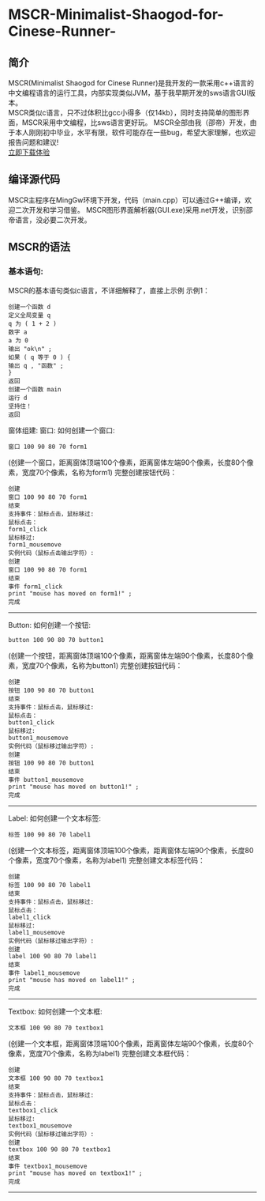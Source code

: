 # MSCR-Minimalist-Shaogod-for-Cinese-Runner-
## 简介
MSCR(Minimalist Shaogod for Cinese Runner)是我开发的一款采用c++语言的中文编程语言的运行工具，内部实现类似JVM，基于我早期开发的sws语言GUI版本。<br/> MSCR类似c语言，只不过体积比gcc小得多（仅14kb），同时支持简单的图形界面，MSCR采用中文编程，比sws语言更好玩。 MSCR全部由我（邵帝）开发，由于本人刚刚初中毕业，水平有限，软件可能存在一些bug，希望大家理解，也欢迎报告问题和建议!<br/>
[立即下载体验](https://github.com/Shaoqirui/MSCR-Minimalist-Shaogod-for-Cinese-Runner-/releases/tag/1)<br/>
## 编译源代码
MSCR主程序在MingGw环境下开发，代码（main.cpp）可以通过G++编译，欢迎二次开发和学习借鉴。
MSCR图形界面解析器(GUI.exe)采用.net开发，识别邵帝语言，没必要二次开发。
## MSCR的语法
### 基本语句:
MSCR的基本语句类似c语言，不详细解释了，直接上示例
示例1：
 ```
创建一个函数 d
定义全局变量 q
q 为 ( 1 + 2 )
数字 a
a 为 0
输出 "ok\n" ;
如果 ( q 等于 0 ) {
输出 q , "函数" ;
}
返回
创建一个函数 main
运行 d
坚持住！
返回

 ```
窗体组建:
窗口:
如何创建一个窗口:
 ```
窗口 100 90 80 70 form1
 ```
(创建一个窗口，距离窗体顶端100个像素，距离窗体左端90个像素，长度80个像素，宽度70个像素，名称为form1)
完整创建按钮代码：
 ```
创建   
窗口 100 90 80 70 form1
结束
支持事件：鼠标点击，鼠标移过:
鼠标点击：
form1_click
鼠标移过:
form1_mousemove
实例代码（鼠标点击输出字符）:
创建   
窗口 100 90 80 70 form1
结束
事件 form1_click
print "mouse has moved on form1!" ;
完成
 ```
-----------------------
Button:
如何创建一个按钮:
 ```
button 100 90 80 70 button1
 ```
(创建一个按钮，距离窗体顶端100个像素，距离窗体左端90个像素，长度80个像素，宽度70个像素，名称为button1)
完整创建按钮代码：
 ```
创建   
按钮 100 90 80 70 button1
结束
支持事件：鼠标点击，鼠标移过:
鼠标点击：
button1_click
鼠标移过:
button1_mousemove
实例代码（鼠标移过输出字符）:
创建   
按钮 100 90 80 70 button1
结束
事件 button1_mousemove
print "mouse has moved on button1!" ;
完成
 ```
-----------------------
Label:
如何创建一个文本标签:
 ```
标签 100 90 80 70 label1
 ```
(创建一个文本标签，距离窗体顶端100个像素，距离窗体左端90个像素，长度80个像素，宽度70个像素，名称为label1)
完整创建文本标签代码：
 ```
创建   
标签 100 90 80 70 label1
结束
支持事件：鼠标点击，鼠标移过:
鼠标点击：
label1_click
鼠标移过:
label1_mousemove
实例代码（鼠标移过输出字符）:
创建   
label 100 90 80 70 label1
结束
事件 label1_mousemove
print "mouse has moved on label1!" ;
完成
 ```
-----------------------
Textbox:
如何创建一个文本框:
 ```
文本框 100 90 80 70 textbox1
 ```
(创建一个文本框，距离窗体顶端100个像素，距离窗体左端90个像素，长度80个像素，宽度70个像素，名称为label1)
完整创建文本框代码：

 ```
创建   
文本框 100 90 80 70 textbox1
结束
支持事件：鼠标点击，鼠标移过:
鼠标点击：
textbox1_click
鼠标移过:
textbox1_mousemove
实例代码（鼠标移过输出字符）:
创建   
textbox 100 90 80 70 textbox1
结束
事件 textbox1_mousemove
print "mouse has moved on textbox1!" ;
完成
 ```
-----------------------

